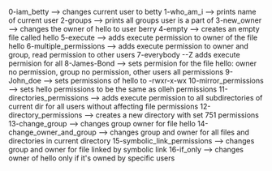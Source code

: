 0-iam_betty --> changes current user to betty
1-who_am_i --> prints name of current user
2-groups --> prints all groups user is a part of
3-new_owner --> changes the owner of hello to user berry
4-empty --> creates an empty file called hello
5-execute --> adds execute permission to owner of the file hello
6-multiple_permissions --> adds execute permission to owner and group, read permission to other users
7-everybody --Z adds execute permision for all
8-James-Bond --> sets permision for the file hello: owner no permission, group no permission, other users all permissions
9-John_doe --> sets permissions of hello to -rwxr-x-wx
10-mirror_permissions --> sets hello permissions to be the same as olleh permissions
11-directories_permissions --> adds execute permission to all subdirectories of current dir for all users without affecting file permissions
12-directory_permissions --> creates a new directory with set 751 permissions
13-change_group --> changes group owner for file hello
14-change_owner_and_group --> changes group and owner for all files and directories in current directory
15-symbolic_link_permissions --> changes group and owner for file linked by symbolic link
16-if_only --> changes owner of hello only if it's owned by specific users
